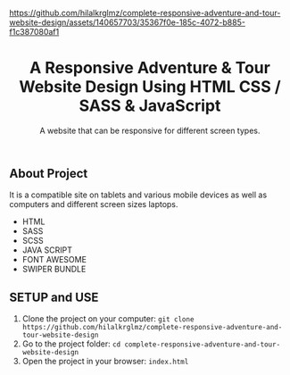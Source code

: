 
https://github.com/hilalkrglmz/complete-responsive-adventure-and-tour-website-design/assets/140657703/35367f0e-185c-4072-b885-f1c387080af1

<!DOCTYPE html>
<html lang="en">
<head>
    <meta charset="UTF-8">
    <meta name="viewport" content="width=device-width, initial-scale=1.0">
   
    
</head>
<body>
    <header>
        <h1>A Responsive Adventure & Tour Website Design Using HTML CSS / SASS & JavaScript </h1>
        <p>A website that can be responsive for different screen types.</p>
    </header>
    <div class="container">
        <h2>About Project</h2>
           <p>It is a compatible site on tablets and various mobile devices as well as computers and different screen sizes laptops.</p>
            <ul>
                <li>HTML</li>
                <li>SASS</li>
                <li>SCSS</li>
                <li>JAVA SCRIPT</li>
                <li>FONT AWESOME</li>
                <li>SWIPER BUNDLE</li> 
            </ul>
            <h2>SETUP and USE</h2>
        <ol>
            <li>Clone the project on your computer: <code>git clone https://github.com/hilalkrglmz/complete-responsive-adventure-and-tour-website-design</code></li>
            <li>Go to the project folder: <code>cd complete-responsive-adventure-and-tour-website-design</code></li>
            <li>Open the project in your browser: <code>index.html</code></li>
        </ol>
    </div>
</body>
</html>
    
